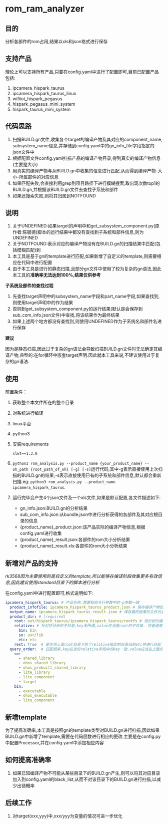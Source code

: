 # rom_ram_analyzer

## 目的

分析各部件的rom占用,结果以xls和json格式进行保存

## 支持产品

理论上可以支持所有产品,只要在config.yaml中进行了配置即可,目前已配置产品包括:
1. ipcamera_hispark_taurus
1. ipcamera_hispark_taurus_linux 
1. wifiiot_hispark_pegasus
1. hispark_pegasus_mini_system
1. hispark_taurus_mini_system

## 代码思路

1. 扫描BUILD.gn文件,收集各个target的编译产物及其对应的component_name, subsystem_name信息,并存储到config.yaml中的gn_info_file字段指定的json文件中
2. 根据配置文件config.yaml扫描产品的编译产物目录,得到真实的编译产物信息(主要是大小)
3. 用真实的编译产物与从BUILD.gn中收集的信息进行匹配,从而得到编译产物-大小-所属部件的对应信息
4. 如果匹配失败,会直接利用grep到项目路径下进行模糊搜索,取出现次数top1的BUILD.gn,并根据该BUILD.gn文件去查找子系统和部件
5. 如果还搜索失败,则将其归属到NOTFOUND

## 说明

1. 关于UNDEFINED:如果target的声明中和get_subsystem_component.py(原作者:陈毓德)脚本的运行结果中都没有查找到子系统和部件信息,则为UNDEFINED
1. 关于NOTFOUND:表示对应的编译产物没有在BUILD.gn的扫描结果中匹配(包括模糊匹配)到
1. 本工具是基于gn的template进行匹配,如果新增了自定义的template,则需要相应在代码中进行配置
1. 由于本工具是进行的静态扫描,且部分gn文件中使用了较为复杂的gn语法,因此本工具的**准确率无法达到100%,结果仅供参考**

**子系统及部件的查找过程**

1. 先查找target声明中的subsystem_name字段和part_name字段,如果查找到,则使用target声明中的作为结果
1. 否则到get_subsystem_component.py的运行结果(默认是会保存到sub_com_info.json文件)中查找,将该结果作为最终结果
1. 如果上述两个地方都没有查找到,则使用UNDEFINED作为子系统名和部件名进行保存

**建议**

因为是静态扫描,因此过于复杂的gn语法会导致扫描BUILD.gn文件时无法确定其编译产物,典型的:在for循环中嵌套target声明.因此就本工具来说,不建议使用过于复杂的gn语法.

## 使用

前置条件：

1. 获取整个本文件所在的整个目录
1. 对系统进行编译
1. linux平台
1. python3
1. 安装requirements
    ```txt
    xlwt==1.3.0
    ```

1. `python3 rom_analysis.py --product_name {your_product_name} --oh_path {root_path_of_oh} [-g] [-s]`运行代码,其中-g表示直接使用上次扫描的BUILD.gn的结果,-s表示直接使用已有的子系统和部件信息,默认都会重新扫描.eg: `python3 rom_analysis.py --product_name ipcamera_hispark_taurus`.
1. 运行完毕会产生4个json文件及一个xls文件,如果是默认配置,各文件描述如下:
   - gn_info.json:BUILD.gn的分析结果
   - sub_com_info.json:从bundle.json中进行分析获得的各部件及其对应根目录的信息
   - {product_name}_product.json:该产品实际的编译产物信息,根据config.yaml进行收集
   - {product_name}_result.json:各部件的rom大小分析结果
   - {product_name}_result.xls:各部件的rom大小分析结果

## 新增对产品的支持

*rk3568因为主要使用的是自定义的template,所以能够在编译阶段收集更多有效信息,因此建议使用standard目录下的脚本进行分析*

在config.yaml中进行配置即可,格式说明如下:
```yaml
ipcamera_hispark_taurus: # 产品名称,需要和命令行参数中的-p参数一致
  product_infofile: ipcamera_hispark_taurus_product.json # 保存编译产物信息的json文件
  output_name: ipcamera_hispark_taurus_result.json # 保存最终结果的文件的名字
  product_dir: # [required]
    root: out/hispark_taurus/ipcamera_hispark_taurus/rootfs # 待分析的编译产物的根目录
    relative: # 针对性分析的子目录,key无所谓,value应当是root的子目录. 作者通常是使用so作为动态库文件目录的key,bin作为可执行文件目录的key,a作为静态库文件目录的key
      bin: bin
      so: usr/lib
      etc: etc
    rest: True  # 是否将上面root目录下除了relative指定的目录归到etc并进行匹配
  query_order:  # 匹配顺序,key应当何relative字段中的key一致,value应当在上面的target_type字段中,脚本会按照配置的顺序对文件进行匹配.对于归类为etc的产品,会匹配target_type中的所有模板类型,找到即可.因此query_order中无需配置etc项.
    so: 
      - shared_library
      - ohos_shared_library
      - ohos_prebuilt_shared_library
      - lite_library
      - lite_component   
      - target
    bin:
      - executable
      - ohos_executable
      - lite_component
```

## 新增template

为了提高准确率,本工具是按照gn的template类型对BUILD.gn进行扫描,因此如果BUILD.gn中新增了template,需要在代码层数进行相应的更改.主要是在config.py中配置Processor,并在config.yaml中添加相应内容

## 如何提高准确率

1. 如果已知编译产物不可能从某些目录下的BUILD.gn产生,则可以将其对应目录加入到config.yaml的black_list,从而不对该目录下的BUILD.gn进行扫描,以减少出错概率

## 后续工作

1. 对target(xxx,yyy)中,xxx/yyy为变量的情况可进一步优化
